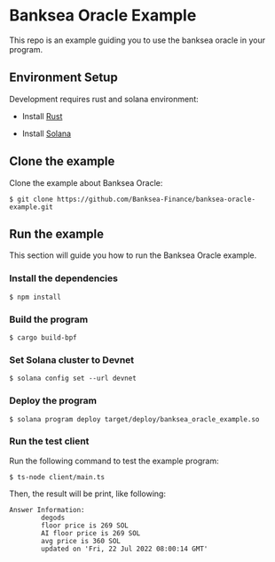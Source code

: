 # Banksea Oracle Example
This repo is an example guiding you to use the banksea oracle in your program.

## Environment Setup

Development requires rust and solana environment:

* Install [Rust](https://rustup.rs/)

* Install [Solana](https://docs.solana.com/cli/install-solana-cli-tools#use-solanas-install-tool)

## Clone the example

Clone the example about Banksea Oracle:

```shell
$ git clone https://github.com/Banksea-Finance/banksea-oracle-example.git
```

## Run the example

This section will guide you how to run the Banksea Oracle example.

### Install the dependencies

``` shell
$ npm install
```

### Build the program

```shell
$ cargo build-bpf
```

### Set Solana cluster to Devnet

```shell
$ solana config set --url devnet
```

###  Deploy the program

``` shell 
$ solana program deploy target/deploy/banksea_oracle_example.so
```

### Run the test client

Run the following command to test the example program:
```shell
$ ts-node client/main.ts
```
Then, the result will be print, like following:
```shell
Answer Information: 
        degods 
        floor price is 269 SOL 
        AI floor price is 269 SOL 
        avg price is 360 SOL 
        updated on 'Fri, 22 Jul 2022 08:00:14 GMT'
```